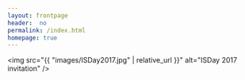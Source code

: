 ```yaml
---
layout: frontpage
header:  no
permalink: /index.html
homepage: true
---
```


<!--
image_sliders:
 - sliderhome
-->
<!--{% include slider.html selector="sliderhome" %}-->


<img src="{{ "images/ISDay2017.jpg" | relative_url }}" alt="ISDay 2017 invitation" />
